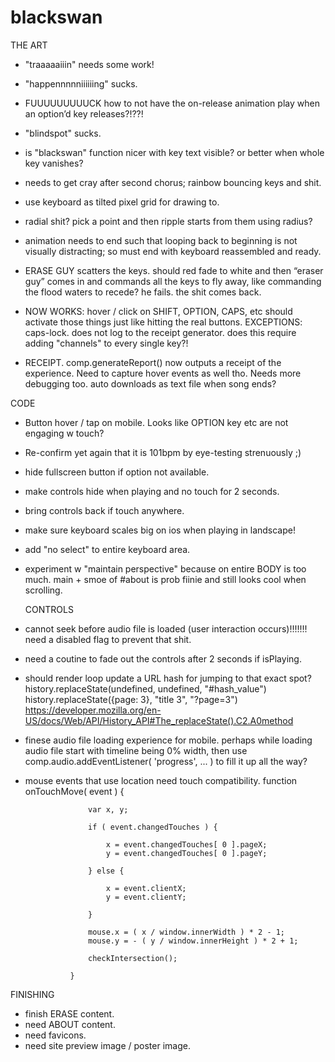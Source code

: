 # blackswan




THE ART

- "traaaaaiiin" needs some work!

- "happennnnniiiiiing" sucks.

- FUUUUUUUUUCK how to not have the on-release animation play when an option’d key releases?!??!

- "blindspot" sucks.

- is "blackswan" function nicer with key text visible? or better when whole key vanishes?

- needs to get cray after second chorus; rainbow bouncing keys and shit.

- use keyboard as tilted pixel grid for drawing to.

- radial shit? pick a point and then ripple starts from them using radius?

- animation needs to end such that looping back to beginning is not visually distracting; so must end with keyboard reassembled and ready.

- ERASE GUY scatters the keys. should red fade to white and then “eraser guy” comes in and commands all the keys to fly away, like commanding the flood waters to recede? he fails. the shit comes back.

- NOW WORKS: hover / click on SHIFT, OPTION, CAPS, etc should activate those things just like hitting the real buttons. EXCEPTIONS: caps-lock. does not log to the receipt generator. does this require adding "channels" to every single key?!

- RECEIPT. comp.generateReport() now outputs a receipt of the experience. Need to capture hover events as well tho. Needs more debugging too. auto downloads as text file when song ends?







CODE

- Button hover / tap on mobile. Looks like OPTION key etc are not engaging w touch?
- Re-confirm yet again that it is 101bpm by eye-testing strenuously ;)


- hide fullscreen button if option not available.
- make controls hide when playing and no touch for 2 seconds.
- bring controls back if touch anywhere.
- make sure keyboard scales big on ios when playing in landscape!
- add "no select" to entire keyboard area.

- experiment w "maintain perspective" because on entire BODY is too much. main + smoe of #about is prob fiinie and still looks cool when scrolling. 




	CONTROLS

- cannot seek before audio file is loaded (user interaction occurs)!!!!!!! need a disabled flag to prevent that shit.
- need a coutine to fade out the controls after 2 seconds if isPlaying.


- should render loop update a URL hash for jumping to that exact spot?
history.replaceState(undefined, undefined, "#hash_value")
history.replaceState({page: 3}, "title 3", "?page=3")
https://developer.mozilla.org/en-US/docs/Web/API/History_API#The_replaceState().C2.A0method


- finese audio file loading experience for mobile. perhaps while loading audio file start with timeline being 0% width, then use comp.audio.addEventListener( 'progress', ... ) to fill it up all the way?
- mouse events that use location need touch compatibility.
function onTouchMove( event ) {

					var x, y;

					if ( event.changedTouches ) {

						x = event.changedTouches[ 0 ].pageX;
						y = event.changedTouches[ 0 ].pageY;

					} else {

						x = event.clientX;
						y = event.clientY;

					}

					mouse.x = ( x / window.innerWidth ) * 2 - 1;
					mouse.y = - ( y / window.innerHeight ) * 2 + 1;

					checkIntersection();

				}



FINISHING

- finish ERASE content.
- need ABOUT content.
- need favicons.
- need site preview image / poster image.






